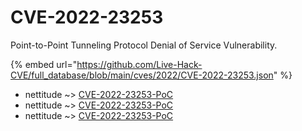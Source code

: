 # CVE-2022-23253

Point-to-Point Tunneling Protocol Denial of Service Vulnerability.

{% embed url="https://github.com/Live-Hack-CVE/full_database/blob/main/cves/2022/CVE-2022-23253.json" %}


* nettitude ~> [CVE-2022-23253-PoC](https://www.alice-snow.ru/2022/database/cve-2022-23253/cve-2022-23253-poc-nettitude)
* nettitude ~> [CVE-2022-23253-PoC](https://www.alice-snow.ru/2022/database/cve-2022-23253/cve-2022-23253-poc-nettitude)
* nettitude ~> [CVE-2022-23253-PoC](https://www.alice-snow.ru/2022/database/cve-2022-23253/cve-2022-23253-poc-nettitude)